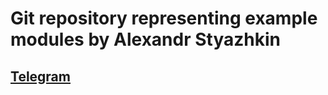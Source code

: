 # Git repository representing example modules by Alexandr Styazhkin
## [Telegram](https://t.me/luwgod)
